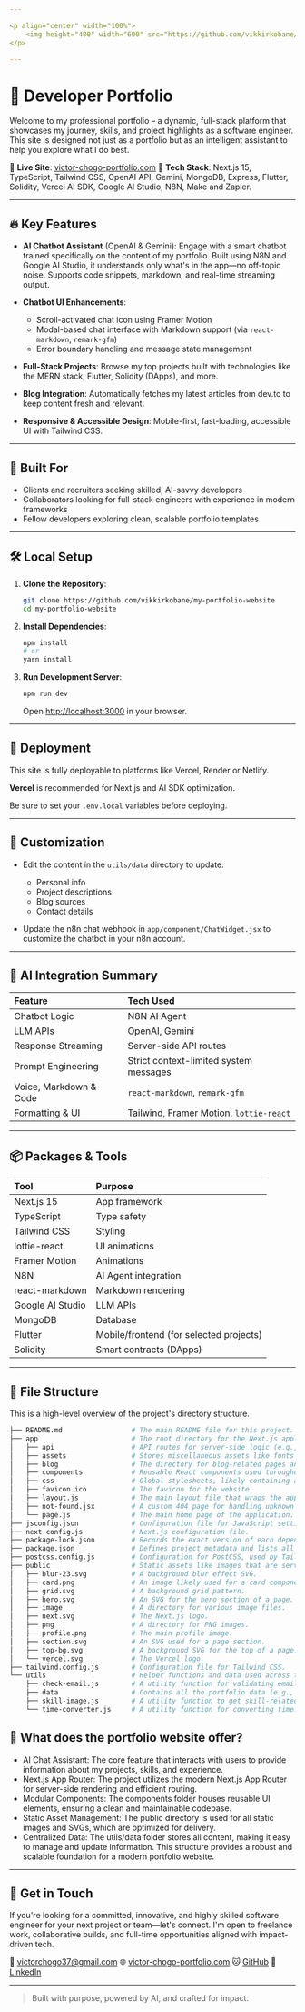 ```yaml
---

<p align="center" width="100%">
    <img height="400" width="600" src="https://github.com/vikkirkobane/my-portfolio-website/blob/94d5bd7259e845c1b0295f63ea76b40d5e6d0865/logo.png">
</p>

---
```


# 🚀 Developer Portfolio

Welcome to my professional portfolio – a dynamic, full-stack platform that showcases my journey, skills, and project highlights as a software engineer. This site is designed not just as a portfolio but as an intelligent assistant to help you explore what I do best.

📍 **Live Site**: [victor-chogo-portfolio.com](https://my-portfolio-website-mopj.onrender.com)
📂 **Tech Stack**: Next.js 15, TypeScript, Tailwind CSS, OpenAI API, Gemini, MongoDB, Express, Flutter, Solidity, Vercel AI SDK, Google AI Studio, N8N, Make and Zapier.

---

## 🔥 Key Features

- **AI Chatbot Assistant** (OpenAI & Gemini):
  Engage with a smart chatbot trained specifically on the content of my portfolio. Built using N8N and Google AI Studio, it understands only what's in the app—no off-topic noise. Supports code snippets, markdown, and real-time streaming output.

- **Chatbot UI Enhancements**:
  - Scroll-activated chat icon using Framer Motion
  - Modal-based chat interface with Markdown support (via `react-markdown`, `remark-gfm`)
  - Error boundary handling and message state management

- **Full-Stack Projects**:
  Browse my top projects built with technologies like the MERN stack, Flutter, Solidity (DApps), and more.

- **Blog Integration**:
  Automatically fetches my latest articles from dev.to to keep content fresh and relevant.

- **Responsive & Accessible Design**:
  Mobile-first, fast-loading, accessible UI with Tailwind CSS.

---

## 🧠 Built For

- Clients and recruiters seeking skilled, AI-savvy developers
- Collaborators looking for full-stack engineers with experience in modern frameworks
- Fellow developers exploring clean, scalable portfolio templates

---

## 🛠️ Local Setup

1.  **Clone the Repository**:

    ```bash
    git clone https://github.com/vikkirkobane/my-portfolio-website
    cd my-portfolio-website
    ```

2.  **Install Dependencies**:

    ```bash
    npm install
    # or
    yarn install
    ```

3.  **Run Development Server**:

    ```bash
    npm run dev
    ```

    Open [http://localhost:3000](http://localhost:3000) in your browser.

---

## 🚢 Deployment

This site is fully deployable to platforms like Vercel, Render or Netlify.

**Vercel** is recommended for Next.js and AI SDK optimization.

Be sure to set your `.env.local` variables before deploying.

---

## 🧩 Customization

-   Edit the content in the `utils/data` directory to update:
    -   Personal info
    -   Project descriptions
    -   Blog sources
    -   Contact details

-   Update the n8n chat webhook in  `app/component/ChatWidget.jsx` to customize the chatbot in your n8n account.

---

## 🧠 AI Integration Summary

| Feature                 | Tech Used                               |
| :---------------------- | :-------------------------------------- |
| Chatbot Logic           | N8N AI Agent               |
| LLM APIs                | OpenAI, Gemini                          |
| Response Streaming      | Server-side API routes                  |
| Prompt Engineering      | Strict context-limited system messages  |
| Voice, Markdown & Code  | `react-markdown`, `remark-gfm`          |
| Formatting & UI         | Tailwind, Framer Motion, `lottie-react`  |

---

## 📦 Packages & Tools

| Tool          | Purpose                                   |
| :------------ | :---------------------------------------- |
| Next.js 15    | App framework                             |
| TypeScript    | Type safety                               |
| Tailwind CSS  | Styling                                   |
| lottie-react     | UI animations                             |
| Framer Motion | Animations                                |
| N8N | AI Agent integration                            |
| react-markdown | Markdown rendering                        |
| Google AI Studio | LLM APIs                                  |
| MongoDB       | Database                                  |
| Flutter       | Mobile/frontend (for selected projects)   |
| Solidity      | Smart contracts (DApps)                   |

---

## 📁 File Structure

This is a high-level overview of the project's directory structure.

```bash
├── README.md                 # The main README file for this project.
├── app                       # The root directory for the Next.js application.
│   ├── api                   # API routes for server-side logic (e.g., handling chat requests).
│   ├── assets                # Stores miscellaneous assets like fonts or general files.
│   ├── blog                  # The directory for blog-related pages and content.
│   ├── components            # Reusable React components used throughout the application.
│   ├── css                   # Global stylesheets, likely containing a main CSS file.
│   ├── favicon.ico           # The favicon for the website.
│   ├── layout.js             # The main layout file that wraps the application's pages.
│   ├── not-found.jsx         # A custom 404 page for handling unknown routes.
│   └── page.js               # The main home page of the application.
├── jsconfig.json             # Configuration file for JavaScript settings.
├── next.config.js            # Next.js configuration file.
├── package-lock.json         # Records the exact version of each dependency.
├── package.json              # Defines project metadata and lists all dependencies.
├── postcss.config.js         # Configuration for PostCSS, used by Tailwind CSS.
├── public                    # Static assets like images that are served directly.
│   ├── blur-23.svg           # A background blur effect SVG.
│   ├── card.png              # An image likely used for a card component.
│   ├── grid.svg              # A background grid pattern.
│   ├── hero.svg              # An SVG for the hero section of a page.
│   ├── image                 # A directory for various image files.
│   ├── next.svg              # The Next.js logo.
│   ├── png                   # A directory for PNG images.
│   ├── profile.png           # The main profile image.
│   ├── section.svg           # An SVG used for a page section.
│   ├── top-bg.svg            # A background SVG for the top of a page.
│   └── vercel.svg            # The Vercel logo.
├── tailwind.config.js        # Configuration file for Tailwind CSS.
└── utils                     # Helper functions and data used across the application.
    ├── check-email.js        # A utility function for validating email addresses.
    ├── data                  # Contains all the portfolio data (e.g., projects, contacts).
    ├── skill-image.js        # A utility function to get skill-related images.
    └── time-converter.js     # A utility function for converting time.
```


## 🤔 What does the portfolio website offer?

 * AI Chat Assistant: The core feature that interacts with users to provide information about my projects, skills, and experience.
 * Next.js App Router: The project utilizes the modern Next.js App Router for server-side rendering and efficient routing.
 * Modular Components: The components folder houses reusable UI elements, ensuring a clean and maintainable codebase.
 * Static Asset Management: The public directory is used for all static images and SVGs, which are optimized for delivery.
 * Centralized Data: The utils/data folder stores all content, making it easy to manage and update information.
This structure provides a robust and scalable foundation for a modern portfolio website.


---

## 🤝 Get in Touch

If you're looking for a committed, innovative, and highly skilled software engineer for your next project or team—let's connect. I'm open to freelance work, collaborative builds, and full-time opportunities aligned with impact-driven tech.

📩 victorchogo37@gmail.com
🌐 [victor-chogo-portfolio.com](https://my-portfolio-website-mopj.onrender.com)
🐱 [GitHub](https://github.com/vikkirkobane)
🔗 [LinkedIn](https://www.linkedin.com/in/victor-chogo)

---

> Built with purpose, powered by AI, and crafted for impact.
